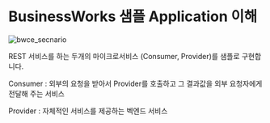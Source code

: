 #  BusinessWorks 샘플 Application 이해

![bwce_secnario](https://miro.medium.com/max/700/0*o5wayS0Dazy8HPpd)

REST 서비스를 하는 두개의 마이크로서비스 (Consumer, Provider)를 샘플로 구현합니다.

Consumer : 외부의 요청을 받아서 Provider를 호출하고 그 결과값을 외부 요청자에게 전달해 주는 서비스

Provider : 자체적인 서비스를 제공하는 벡엔드 서비스

